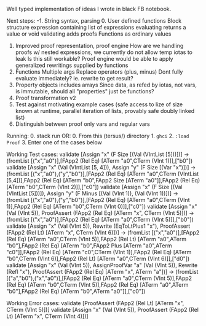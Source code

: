 Well typed implementation of ideas I wrote in black FB notebook.

Next steps:
-1. String syntax, parsing
0. User defined functions
    Block structure
        expression containing list of expressions
        evaluating returns a value or void
        validating adds proofs
    Functions as ordinary values
1. Improved proof representation, proof engine
    How are we handling proofs w/ nested expressions, we currently do not allow temp iotas to leak
        Is this still workable?
    Proof engine would be able to apply generalized rewritings supplied by functions
2. Functions
    Multiple args
    Replace operators (plus, minus)
    Dont fully evaluate immediately? ie. rewrite to get result?
3. Property objects
    includes arrays
    Since data, as refed by iotas, not vars, is immutable, should all "properties" just be functions?
4. Proof transformation v2
5. Test against motivating example cases (safe access to lize of size known at runtime, parallel iteration of lists, provably safe doubly linked list)
6. Distinguish between proof only vars and regular vars

Running:
    0. stack run
OR:
    0. From this (tersus/) directory
    1. `ghci`
    2. `:load Proof`
    3. Enter one of the cases below

Working Test cases:
    validate [Assign "x" (F Size [(Val (VIntList [5]))])]
      -> (fromList [("x","a0")],[FApp2 (Rel Eq) [ATerm "a0",CTerm (VInt 1)]],["b0"])
    validate [Assign "x" (Val (VIntList [5, 4])), Assign "y" (F Size [(Var "x")])]
      -> (fromList [("x","a0"),("y","b0")],[FApp2 (Rel Eq) [ATerm "a0",CTerm (VIntList [5,4])],FApp2 (Rel Eq) [ATerm "b0",FApp2 Size [ATerm "a0"]],FApp2 (Rel Eq) [ATerm "b0",CTerm (VInt 2)]],["c0"])
    validate [Assign "x" (F Size [(Val (VIntList [5]))]), Assign "y" (F Minus [(Val (VInt 1)), (Val (VInt 1))])]
      -> (fromList [("x","a0"),("y","b0")],[FApp2 (Rel Eq) [ATerm "a0",CTerm (VInt 1)],FApp2 (Rel Eq) [ATerm "b0",CTerm (VInt 0)]],["c0"])
    validate [Assign "x" (Val (VInt 5)),  ProofAssert (FApp2 (Rel Eq) [ATerm "x", CTerm (VInt 5)])]
      -> (fromList [("x","a0")],[FApp2 (Rel Eq) [ATerm "a0",CTerm (VInt 5)]],["b0"])
    validate [Assign "x" (Val (VInt 5)), Rewrite (EqToLtPlus1 "x"), ProofAssert (FApp2 (Rel Lt) [ATerm "x", CTerm (VInt 6)])]
      -> (fromList [("x","a0")],[FApp2 (Rel Eq) [ATerm "a0",CTerm (VInt 5)],FApp2 (Rel Lt) [ATerm "a0",ATerm "b0"],FApp2 (Rel Eq) [ATerm "b0",FApp2 Plus [ATerm "a0",ATerm "c0"]],FApp2 (Rel Eq) [ATerm "c0",CTerm (VInt 1)],FApp2 (Rel Eq) [ATerm "b0",CTerm (VInt 6)],FApp2 (Rel Lt) [ATerm "a0",CTerm (VInt 6)]],["d0"])
    validate [Assign "x" (Val (VInt 5)), AssignProofVar "a" (Val (VInt 5)), Rewrite (Refl "x"), ProofAssert (FApp2 (Rel Eq) [ATerm "x", ATerm "a"])]
      -> (fromList [("a","b0"),("x","a0")],[FApp2 (Rel Eq) [ATerm "a0",CTerm (VInt 5)],FApp2 (Rel Eq) [ATerm "b0",CTerm (VInt 5)],FApp2 (Rel Eq) [ATerm "a0",ATerm "b0"],FApp2 (Rel Eq) [ATerm "b0",ATerm "a0"]],["c0"])

Working Error cases:
    validate [ProofAssert (FApp2 (Rel Lt) [ATerm "x", CTerm (VInt 5)])]
    validate [Assign "x" (Val (VInt 5)), ProofAssert (FApp2 (Rel Lt) [ATerm "x", CTerm (VInt 4)])]
    